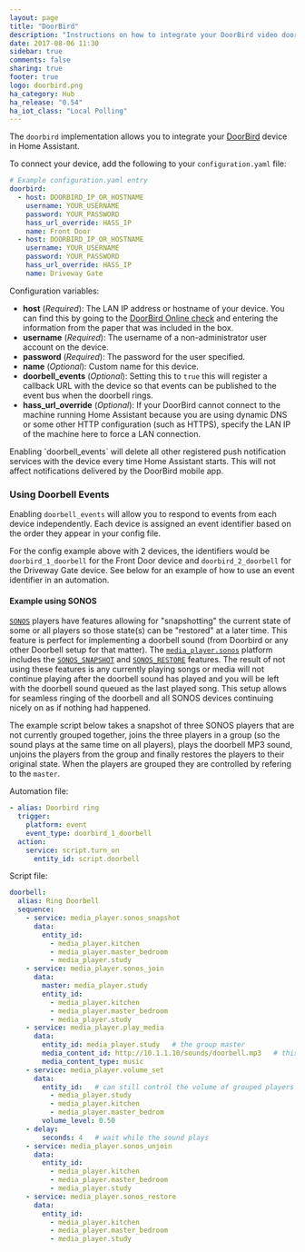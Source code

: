 ```yaml
---
layout: page
title: "DoorBird"
description: "Instructions on how to integrate your DoorBird video doorbell with Home Assistant."
date: 2017-08-06 11:30
sidebar: true
comments: false
sharing: true
footer: true
logo: doorbird.png
ha_category: Hub
ha_release: "0.54"
ha_iot_class: "Local Polling"
---
```


The `doorbird` implementation allows you to integrate your [DoorBird](http://www.doorbird.com/) device in Home Assistant.

To connect your device, add the following to your `configuration.yaml` file:

```yaml
# Example configuration.yaml entry
doorbird:
  - host: DOORBIRD_IP_OR_HOSTNAME
    username: YOUR_USERNAME
    password: YOUR_PASSWORD
    hass_url_override: HASS_IP
    name: Front Door
  - host: DOORBIRD_IP_OR_HOSTNAME
    username: YOUR_USERNAME
    password: YOUR_PASSWORD
    hass_url_override: HASS_IP
    name: Driveway Gate
```

Configuration variables:

- **host** (*Required*): The LAN IP address or hostname of your device. You can find this by going to the [DoorBird Online check](http://www.doorbird.com/checkonline) and entering the information from the paper that was included in the box.
- **username** (*Required*): The username of a non-administrator user account on the device.
- **password** (*Required*): The password for the user specified.
- **name** (*Optional*): Custom name for this device.
- **doorbell_events** (*Optional*): Setting this to `true` this will register a callback URL with the device so that events can be published to the event bus when the doorbell rings.
- **hass_url_override** (*Optional*): If your DoorBird cannot connect to the machine running Home Assistant because you are using dynamic DNS or some other HTTP configuration (such as HTTPS), specify the LAN IP of the machine here to force a LAN connection.

<p class="note warning">
Enabling `doorbell_events` will delete all other registered push notification services with the device every time Home Assistant starts. This will not affect notifications delivered by the DoorBird mobile app.
</p>

### Using Doorbell Events

Enabling `doorbell_events` will allow you to respond to events from each device independently.  Each device is assigned an event identifier based on the order they appear in your config file.

For the config example above with 2 devices, the identifiers would be `doorbird_1_doorbell` for the Front Door device and `doorbird_2_doorbell` for the Driveway Gate device. See below for an example of how to use an event identifier in an automation.

#### Example using SONOS

[`SONOS`](http://www.sonos.com) players have features allowing for "snapshotting" the current state of some or all players so those state(s) can be "restored" at a later time. This feature is perfect for implementing a doorbell sound (from Doorbird or any other Doorbell setup for that matter). The [`media_player.sonos`](/components/media_player.sonos/) platform includes the [`SONOS_SNAPSHOT`](/components/media_player.sonos/#service-sonos_snapshot) and [`SONOS_RESTORE`](/components/media_player.sonos/#service-sonos_restore) features. The result of not using these features is any currently playing songs or media will not continue playing after the doorbell sound has played and you will be left with the doorbell sound queued as the last played song. This setup allows for seamless ringing of the doorbell and all SONOS devices continuing nicely on as if nothing had happened.

The example script below takes a snapshot of three SONOS players that are not currently grouped together, joins the three players in a group (so the sound plays at the same time on all players), plays the doorbell MP3 sound, unjoins the players from the group and finally restores the players to their original state. When the players are grouped they are controlled by refering to the `master`.

Automation file:

```yaml
- alias: Doorbird ring
  trigger:
    platform: event
    event_type: doorbird_1_doorbell
  action:
    service: script.turn_on
      entity_id: script.doorbell
```

Script file:

```yaml
doorbell:
  alias: Ring Doorbell
  sequence:
    - service: media_player.sonos_snapshot
      data:
        entity_id:
          - media_player.kitchen
          - media_player.master_bedroom
          - media_player.study
    - service: media_player.sonos_join
      data:
        master: media_player.study
        entity_id:
          - media_player.kitchen
          - media_player.master_bedroom
          - media_player.study
    - service: media_player.play_media
      data:
        entity_id: media_player.study   # the group master
        media_content_id: http://10.1.1.10/sounds/doorbell.mp3   # this is on a NAS but could be HASS local
        media_content_type: music
    - service: media_player.volume_set
      data:
        entity_id:   # can still control the volume of grouped players indivdually
          - media_player.study
          - media_player.kitchen
          - media_player.master_bedrom
        volume_level: 0.50
    - delay:
        seconds: 4   # wait while the sound plays
    - service: media_player.sonos_unjoin
      data:
        entity_id:
          - media_player.kitchen
          - media_player.master_bedroom
          - media_player.study
    - service: media_player.sonos_restore
      data:
        entity_id:
          - media_player.kitchen
          - media_player.master_bedroom
          - media_player.study
```
